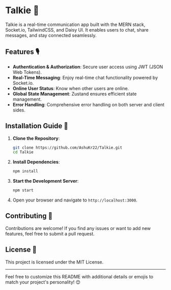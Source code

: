 # Talkie 🚀

Talkie is a real-time communication app built with the MERN stack, Socket.io, TailwindCSS, and Daisy UI. It enables users to chat, share messages, and stay connected seamlessly.

## Features 🎙️

- **Authentication & Authorization**: Secure user access using JWT (JSON Web Tokens).
- **Real-Time Messaging**: Enjoy real-time chat functionality powered by Socket.io.
- **Online User Status**: Know when other users are online.
- **Global State Management**: Zustand ensures efficient state management.
- **Error Handling**: Comprehensive error handling on both server and client sides.

## Installation Guide 🌟

1. **Clone the Repository**:
   ```bash
   git clone https://github.com/AshuKr22/Talkie.git
   cd Talkie
   ```

2. **Install Dependencies**:
   ```bash
   npm install
   ```

3. **Start the Development Server**:
   ```bash
   npm start
   ```

4. Open your browser and navigate to `http://localhost:3000`.

## Contributing 👾

Contributions are welcome! If you find any issues or want to add new features, feel free to submit a pull request.

## License 🎃

This project is licensed under the MIT License.

---

Feel free to customize this README with additional details or emojis to match your project's personality! 😊
